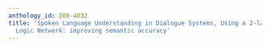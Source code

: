```yaml
---
anthology_id: Z08-4032
title: 'Spoken Language Understanding in Dialogue Systems, Using a 2-layer Markov
  Logic Network: improving semantic accuracy'
---
```

